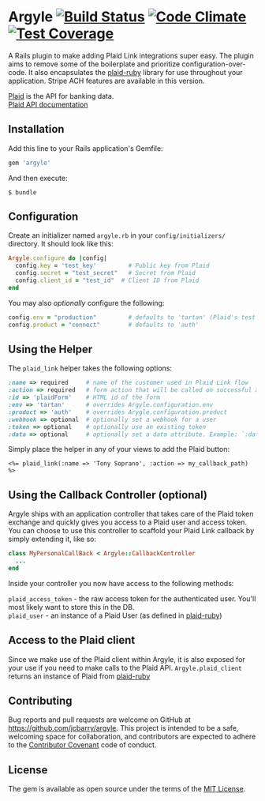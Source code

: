 # Argyle [![Build Status](https://travis-ci.org/JCBarry/argyle.svg)](https://travis-ci.org/JCBarry/argyle) [![Code Climate](https://codeclimate.com/github/JCBarry/argyle/badges/gpa.svg)](https://codeclimate.com/github/JCBarry/argyle) [![Test Coverage](https://codeclimate.com/github/JCBarry/argyle/badges/coverage.svg)](https://codeclimate.com/github/JCBarry/argyle/coverage)
A Rails plugin to make adding Plaid Link integrations super easy.  The plugin aims to remove some of the boilerplate and prioritize configuration-over-code.  It also encapsulates the [plaid-ruby](https://github.com/plaid/plaid-ruby) library for use throughout your application.  Stripe ACH features are available in this version.

[Plaid](https://plaid.com) is the API for banking data.  
[Plaid API documentation](https://plaid.com/docs)

## Installation

Add this line to your Rails application's Gemfile:

```ruby
gem 'argyle'
```

And then execute:

```
$ bundle
```

## Configuration

Create an initializer named `argyle.rb` in your `config/initializers/` directory.
It should look like this:

```ruby
Argyle.configure do |config|
  config.key = 'test_key'         # Public key from Plaid
  config.secret = "test_secret"   # Secret from Plaid
  config.client_id = "test_id"  # Client ID from Plaid
end
```

You may also _optionally_ configure the following:

```ruby
config.env = "production"         # defaults to 'tartan' (Plaid's test environment)
config.product = "connect"        # defaults to 'auth'
```

## Using the Helper
The `plaid_link` helper takes the following options:

```ruby
:name => required     # name of the customer used in Plaid Link flow
:action => required   # form action that will be called on successful authentication
:id => 'plaidForm'    # HTML id of the form
:env => 'tartan'      # overrides Argyle.configuration.env
:product => 'auth'    # overrides Arygle.configuration.product
:webhook => optional  # optionally set a webhook for a user
:token => optional    # optionally use an existing token
:data => optional     # optionally set a data attribute. Example: `:data => { :longtail => true }`
```

Simply place the helper in any of your views to add the Plaid button:

```erb
<%= plaid_link(:name => 'Tony Soprano', :action => my_callback_path) %>      
```

## Using the Callback Controller (optional)
Argyle ships with an application controller that takes care of the Plaid token exchange and quickly gives you access to a Plaid user and access token.  You can choose to use this controller to scaffold your Plaid Link callback by simply extending it, like so:

```ruby
class MyPersonalCallBack < Argyle::CallbackController
  ...
end
```

Inside your controller you now have access to the following methods:

`plaid_access_token` - the raw access token for the authenticated user.  You'll most likely want to store this in the DB.  
`plaid_user` - an instance of a Plaid User (as defined in [plaid-ruby](https://github.com/plaid/plaid-ruby))

## Access to the Plaid client
Since we make use of the Plaid client within Argyle, it is also exposed for your use if you need to make calls to the Plaid API. `Argyle.plaid_client` returns an instance of Plaid from [plaid-ruby](https://github.com/plaid/plaid-ruby)

## Contributing

Bug reports and pull requests are welcome on GitHub at https://github.com/jcbarry/argyle. This project is intended to be a safe, welcoming space for collaboration, and contributors are expected to adhere to the [Contributor Covenant](CODE_OF_CONDUCT.md) code of conduct.


## License

The gem is available as open source under the terms of the [MIT License](http://opensource.org/licenses/MIT).
